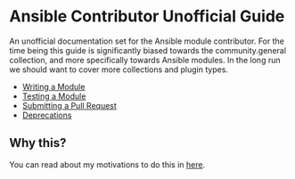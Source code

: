 Ansible Contributor Unofficial Guide
====================================

An unofficial documentation set for the Ansible module contributor. For the time being this guide is significantly biased towards the community.general collection, and more specifically towards Ansible modules. In the long run we should want to cover more collections and plugin types.

* [Writing a Module](/mod-writing.md)
* [Testing a Module](/mod-testing.md)
* [Submitting a Pull Request](/submitting-pr.md)
* [Deprecations](/deprecations.md)

## Why this?

You can read about my motivations to do this in [here](/motivations.md).
